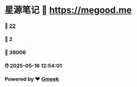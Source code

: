 # 星源笔记 :link: https://megood.me 
### :page_facing_up: [22](https://megood.me/tag.html) 
### :speech_balloon: 2 
### :hibiscus: 39006 
### :alarm_clock: 2025-05-16 12:54:01 
### Powered by :heart: [Gmeek](https://github.com/Meekdai/Gmeek)
